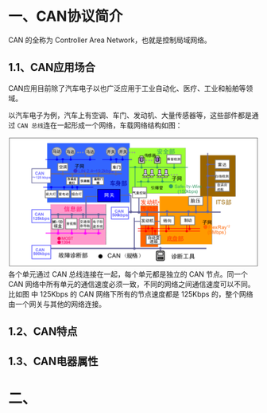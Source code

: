 # 一、CAN协议简介
CAN 的全称为 Controller Area Network，也就是控制局域网络。

## 1.1、CAN应用场合
CAN应用目前除了汽车电子以也广泛应用于工业自动化、医疗、工业和船舶等领域。

以汽车电子为例，汽车上有空调、车门、发动机、大量传感器等，这些部件都是通过 `CAN 总线`连在一起形成一个网络，车载网络结构如图：

![输入图片说明](/imgs/2025-08-02/3WUZYtUkAmGl0Zju.png)
各个单元通过 CAN 总线连接在一起，每个单元都是独立的 CAN 节点。同一个 CAN 网络中所有单元的通信速度必须一致，不同的网络之间通信速度可以不同。 比如图 中 125Kbps 的 CAN 网络下所有的节点速度都是 125Kbps 的，整个网络由一个网关与其他的网络连接。

## 1.2、CAN特点






## 1.3、CAN电器属性


# 二、
<!--stackedit_data:
eyJoaXN0b3J5IjpbLTE0NzE1Njc5NjksNDY1MDAyODI5LC00Nj
k4MDgwODJdfQ==
-->